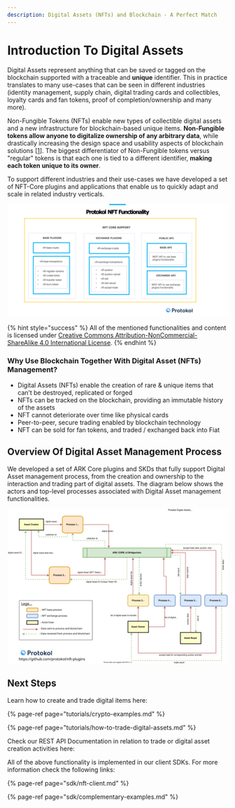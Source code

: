 ```yaml
---
description: Digital Assets (NFTs) and Blockchain - A Perfect Match
---
```


# Introduction To Digital Assets

Digital Assets represent anything that can be saved or tagged on the blockchain supported with a traceable and **unique** identifier. This in practice translates to many use-cases that can be seen in different industries \(identity management, supply chain,  digital trading cards and collectibles, loyalty cards and fan tokens, proof of completion/ownership and many more\). 

Non-Fungible Tokens \(NFTs\) enable new types of collectible digital assets and a new infrastructure for blockchain-based unique items. **Non-Fungible tokens allow anyone to digitalize ownership of any arbitrary data**, while drastically increasing the design space and usability aspects of blockchain solutions \[[1](https://education.district0x.io/general-topics/understanding-ethereum/erc-721-tokens/)\]. The biggest differentiator of Non-Fungible tokens versus "regular" tokens is that each one is tied to a different identifier, **making each token unique to its owner**.  
  
To support different industries and their use-cases we have developed a set of NFT-Core plugins and applications that enable us to quickly adapt and scale in related industry verticals. 

![Protokol plugins that enable NFT Functionality](.gitbook/assets/nft-protokol%20%282%29.png)

{% hint style="success" %}
All of the mentioned functionalities and content is licensed under [Creative Commons Attribution-NonCommercial-ShareAlike 4.0 International License](https://creativecommons.org/licenses/by-nc-sa/4.0/).
{% endhint %}

### Why Use Blockchain Together With Digital Asset \(NFTs\) Management? 

* Digital Assets \(NFTs\) enable the creation of rare & unique items that can’t be destroyed, replicated or forged 
* NFTs can be tracked on the blockchain, providing an immutable history of the assets 
* NFT cannot deteriorate over time like physical cards
* Peer-to-peer, secure trading enabled by blockchain technology 
* NFT can be sold for fan tokens, and traded / exchanged back into Fiat

## Overview Of Digital Asset Management Process 

We developed a set of ARK Core plugins and SKDs that fully support Digital Asset management process,  from the creation and ownership to the interaction and trading part of digital assets. The diagram below shows the actors and top-level processes associated with Digital Asset management functionalities.

![Digital Asset Management Process Overview](.gitbook/assets/nft-3-.svg)

## Next Steps

Learn how to create and trade digital items here:

{% page-ref page="tutorials/crypto-examples.md" %}

{% page-ref page="tutorials/how-to-trade-digital-assets.md" %}

Check our REST API Documentation in relation to trade or digital asset creation activities here:

All of the above functionality is  implemented in our client SDKs. For more information check the following links:

{% page-ref page="sdk/nft-client.md" %}

{% page-ref page="sdk/complementary-examples.md" %}







